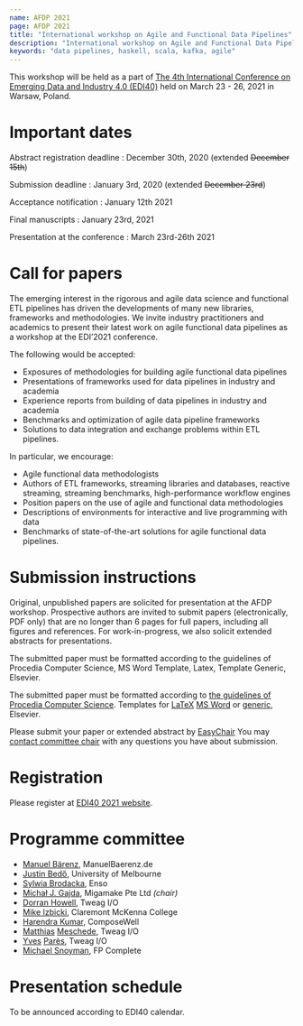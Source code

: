 ```yaml
---
name: AFDP 2021
page: AFDP 2021
title: "International workshop on Agile and Functional Data Pipelines"
description: "International workshop on Agile and Functional Data Pipelines"
keywords: "data pipelines, haskell, scala, kafka, agile"
---
```

<!-- Favicons -->
<link rel="apple-touch-icon" sizes="180x180" href="/assets/favicons/apple-touch-icon.png">
<link rel="icon" type="image/png" sizes="32x32" href="/assets/favicons/favicon-32x32.png">
<link rel="icon" type="image/png" sizes="16x16" href="/assets/favicons/favicon-16x16.png">
<link rel="manifest" href="/assets/favicons/site.webmanifest">
<link rel="shortcut icon" href="/assets/favicons/favicon.ico">
<meta name="msapplication-TileColor" content="#da532c">
<meta name="msapplication-config" content="/assets/favicons/browserconfig.xml">

This workshop will be held as a part of [The 4th International Conference on Emerging Data and Industry 4.0 (EDI40)](http://cs-conferences.acadiau.ca/EDI40-21/) held on March 23 - 26, 2021 in Warsaw, Poland.

# Important dates

Abstract registration deadline
  : December 30th, 2020 (extended ~~December 15th~~)

Submission deadline
  : January 3rd, 2020 (extended ~~December 23rd~~)

Acceptance notification
  : January 12th 2021

Final manuscripts
  : January 23rd, 2021

Presentation at the conference
  : March 23rd-26th 2021

# Call for papers

The emerging interest in the rigorous and agile data science and functional ETL pipelines has driven the developments of many new libraries, frameworks and methodologies.
We invite industry practitioners and academics to present their latest work on agile functional data pipelines as a workshop at the EDI’2021 conference.

The following would be accepted:
* Exposures of methodologies for building agile functional data pipelines
* Presentations of frameworks used for data pipelines in industry and academia
* Experience reports from building of data pipelines in industry and academia
* Benchmarks and optimization of agile data pipeline frameworks
* Solutions to data integration and exchange problems within ETL pipelines.

In particular, we encourage:
* Agile functional data methodologists
* Authors of ETL frameworks, streaming libraries and databases, reactive streaming, streaming benchmarks, high-performance workflow engines
* Position papers on the use of agile and functional data methodologies
* Descriptions of environments for interactive and live programming with data
* Benchmarks of state-of-the-art solutions for agile functional data pipelines.

# Submission instructions

Original, unpublished papers are solicited for presentation at the AFDP workshop. Prospective authors are invited to submit papers (electronically, PDF only) that are no longer than 6 pages for full papers, including all figures and references. For work-in-progress, we also solicit extended abstracts for presentations.

The submitted paper must be formatted according to the guidelines of Procedia Computer Science, MS Word Template, Latex, Template Generic, Elsevier.

The submitted paper must be formatted according to [the guidelines of Procedia Computer Science](http://www.elsevier.com/journals/procedia-computer-science/1877-0509/guide-for-authors/). Templates for [LaTeX](http://cs-conferences.acadiau.ca/EDI40-20/templates/EDI40_PROCS_Template.zip) [MS Word](http://cs-conferences.acadiau.ca/EDI40-20/templates/EDI40_PROCS_Template.doc) or [generic](http://cs-conferences.acadiau.ca/EDI40-20/templates/EDI40-Template-Generic.pdf), Elsevier.

Please submit your paper or extended abstract by [EasyChair](https://easychair.org/my/conference?conf=afdp2021#)
You may [contact committee chair](https://www.linkedin.com/in/mjgajda/) with any questions you have about submission.
# Registration

Please register at [EDI40 2021 website](http://cs-conferences.acadiau.ca/EDI40-21/).

# Programme committee

* [Manuel Bärenz](https://manuelbaerenz.de), ManuelBaerenz.de
* [Justin Bedő](https://cua0.org), University of Melbourne
* [Sylwia Brodacka](https://enso.org), Enso
* [Michał J. Gajda](https://migamake.com), Migamake Pte Ltd _(chair)_
* [Dorran Howell](https://github.com/dorranh), Tweag I/O
* [Mike Izbicki](https://izbicki.me/), Claremont McKenna College
* [Harendra Kumar](https://twitter.com/hk_hooda), ComposeWell
* [Matthias](https://github.com/MMesch) [Meschede](https://twitter.com/Mattwittus), Tweag I/O
* [Yves](https://www.linkedin.com/in/yves-par%C3%A8s-88315549/) [Parès](https://github.com/YPares), Tweag I/O
* [Michael Snoyman](https://www.snoyman.com), FP Complete

# Presentation schedule

To be announced according to EDI40 calendar.

